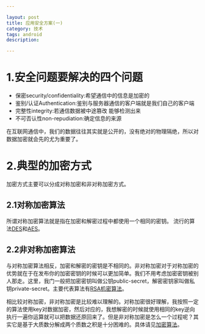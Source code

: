 ```yaml
---

layout: post
title: 应用安全方案(一)
category: 技术
tags: android
description:

---
```


# 1.安全问题要解决的四个问题

- 保密security/confidentiality:希望通信中的信息是加密的
- 鉴别/认证Authentication:鉴别与服务器通信的客户端就是我们自己的客户端
- 完整性integrity:若通信数据被中途篡改 能够检测出来
- 不可否认性non-repudiation:确定信息的来源

在互联网通信中，我们的数据往往其实就是公开的，没有绝对的物理隔绝，所以对数据加密就会先的尤为重要了。

# 2.典型的加密方式

加密方式主要可以分成对称加密和非对称加密方式。

## 2.1对称加密算法

所谓对称加密算法就是指在加密和解密过程中都使用一个相同的密钥。
流行的算法[DES](http://baike.baidu.com/item/DES)和[AES](https://zh.wikipedia.org/wiki/%E9%AB%98%E7%BA%A7%E5%8A%A0%E5%AF%86%E6%A0%87%E5%87%86)。

## 2.2非对称加密算法

与对称加密算法相反，加密和解密的密钥是不相同的。非对称加密对于对称加密的优势就在于在发布你的加密密钥的时候可以更加简单。我们不用考虑加密密钥被别人那走。这里，我门一般把加密密钥叫做公钥public-secret，解密密钥家叫做私钥private-secret。主要代表算法有[RSA机密算法](https://zh.wikipedia.org/wiki/RSA%E5%8A%A0%E5%AF%86%E6%BC%94%E7%AE%97%E6%B3%95)。

相比较对称加密，非对称加密是比较难以理解的。对称加密很好理解，我按照一定的算法使用key对数据加密，然后对应的，我想解密的时候就使用相同的key逆向执行一遍你运算就可以把数据还原回来了。但是非对称加密是怎么一个过程呢？其实它是基于大质数分解成两个质数之积是十分困难的。具体请见[加密算法](https://zh.wikipedia.org/wiki/RSA%E5%8A%A0%E5%AF%86%E6%BC%94%E7%AE%97%E6%B3%95#.E5.85.AC.E9.92.A5.E4.B8.8E.E7.A7.81.E9.92.A5.E7.9A.84.E4.BA.A7.E7.94.9F)。
